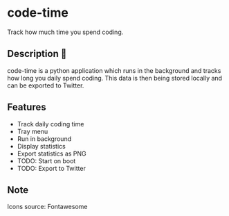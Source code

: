 # code-time
Track how much time you spend coding.

## Description 🎉
code-time is a python application which runs in the background and tracks how long you daily spend coding. This data is then being stored locally and can be exported to Twitter.

## Features
* Track daily coding time
* Tray menu
* Run in background
* Display statistics
* Export statistics as PNG
* TODO: Start on boot
* TODO: Export to Twitter

## Note
Icons source: Fontawesome
